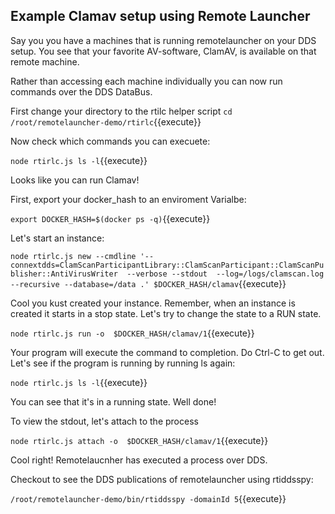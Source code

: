 ## Example Clamav setup using Remote Launcher

Say you you have a machines that is running remotelauncher on your DDS setup. 
You see that your favorite AV-software, ClamAV, is available on that remote machine. 


Rather than accessing each machine individually you can now run commands over the DDS DataBus.

First change your directory to the rtilc helper script
`cd /root/remotelauncher-demo/rtirlc`{{execute}}

Now check which commands you can execuete:

`node rtirlc.js ls -l`{{execute}}

Looks like you can run Clamav!

First, export your docker_hash to an enviroment Varialbe:

`export DOCKER_HASH=$(docker ps -q)`{{execute}}

Let's start an instance:

`node rtirlc.js new --cmdline '--connextdds=ClamScanParticipantLibrary::ClamScanParticipant::ClamScanPublisher::AntiVirusWriter  --verbose --stdout  --log=/logs/clamscan.log  --recursive --database=/data .' $DOCKER_HASH/clamav`{{execute}}

Cool you kust created your instance. Remember, when an instance is created it starts in a stop state. Let's try to change the state to a RUN state.

`node rtirlc.js run -o  $DOCKER_HASH/clamav/1`{{execute}}

Your program will execute the command to completion. Do Ctrl-C to get out.
Let's see if the program is running by running ls again:

`node rtirlc.js ls -l`{{execute}}

You can see that it's in a running state. Well done!

To view the stdout, let's attach to the process


`node rtirlc.js attach -o  $DOCKER_HASH/clamav/1`{{execute}}


Cool right! Remotelaucnher has executed a process over DDS.

Checkout to see the DDS publications of remotelauncher using rtiddsspy:

`/root/remotelauncher-demo/bin/rtiddsspy -domainId 5`{{execute}}